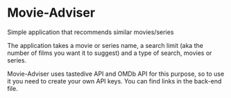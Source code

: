 # Movie-Adviser

Simple application that recommends similar movies/series

The application takes a movie or series name, a search limit (aka the number of films you want it to suggest) and a type of search, movies or series. 

Movie-Adviser uses tastedive API and OMDb API for this purpose, so to use it you need to create your own API keys. You can find links in the back-end file.

